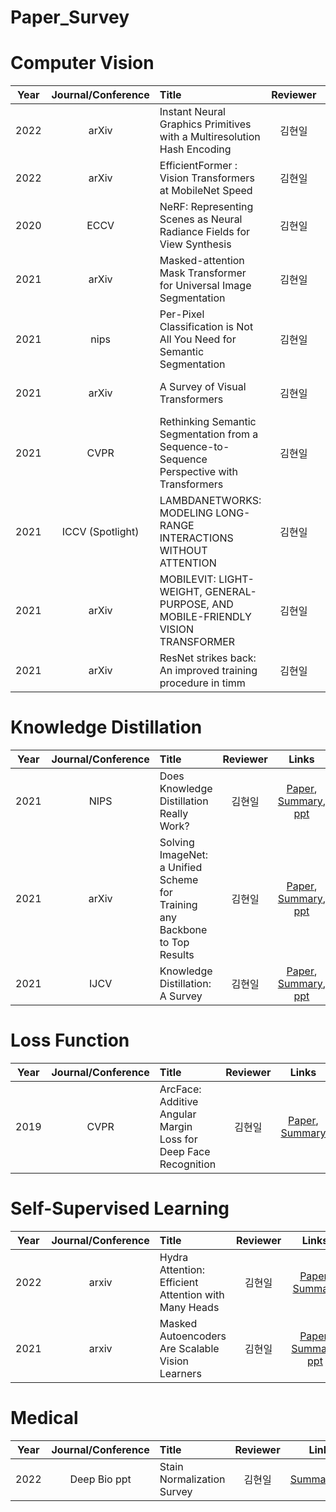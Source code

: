 # Paper_Survey

# Computer Vision
|Year|Journal/Conference|Title|Reviewer|Links|
|:-:|:-:|:-|:-:|:-:|
|2022|arXiv|Instant Neural Graphics Primitives with a Multiresolution Hash Encoding  |김현일|[Paper](https://nvlabs.github.io/instant-ngp/assets/mueller2022instant.pdf), [Summary](https://github.com/gusdlf93/Paper_Survey/issues/16), [ppt](https://docs.google.com/presentation/d/1uvvDOp65Guo9dxTVXsJa5Z2b4R9MuuGgcaYKUmePTNg/edit?usp=sharing)|
|2022|arXiv|EfficientFormer : Vision Transformers at MobileNet Speed |김현일|[Paper](https://arxiv.org/abs/2206.01191.pdf), [Summary](https://github.com/gusdlf93/Paper_Survey/issues/17), [ppt](https://docs.google.com/presentation/d/1mByIQVSCxaHjZJf4jx3nG6ddM4j_RY5LZF6TGsXB-Os/edit#slide=id.g1315fd7a39e_0_6)|
|2020|ECCV|NeRF: Representing Scenes as Neural Radiance Fields for View Synthesis |김현일|[Paper](https://arxiv.org/abs/2003.08934.pdf), [Summary](https://github.com/gusdlf93/Paper_Survey/issues/18), [ppt](https://docs.google.com/presentation/d/1pnuG4VCcBdKybVN-ULSo3n0qKV6rbpKFiJ1C9L_d30M/edit?usp=sharing)|
|2021|arXiv|Masked-attention Mask Transformer for Universal Image Segmentation |김현일|[Paper](https://arxiv.org/pdf/2112.01527.pdf), [Summary](https://github.com/gusdlf93/Paper_Survey/issues/10)|
|2021|nips|Per-Pixel Classification is Not All You Need for Semantic Segmentation |김현일|[Paper](https://arxiv.org/pdf/2107.06278.pdf), [Summary](https://github.com/gusdlf93/Paper_Survey/issues/9)|
|2021|arXiv|A Survey of Visual Transformers |김현일|[Paper](https://arxiv.org/pdf/2111.06091.pdf), [Summary](https://github.com/gusdlf93/Paper_Survey/issues/8), [ppt](https://github.com/gusdlf93/Paper_Survey/files/7887540/Vision.Transformers.pptx)|
|2021|CVPR|Rethinking Semantic Segmentation from a Sequence-to-Sequence Perspective with Transformers |김현일|[Paper](https://arxiv.org/abs/2012.15840), [Summary](https://github.com/gusdlf93/Paper_Survey/issues/5)|
|2021|ICCV (Spotlight)|LAMBDANETWORKS: MODELING LONG-RANGE INTERACTIONS WITHOUT ATTENTION|김현일|[Paper](https://openreview.net/pdf?id=xTJEN-ggl1b), [Summary](https://github.com/gusdlf93/Paper_Survey/issues/3)|
|2021|arXiv|MOBILEVIT: LIGHT-WEIGHT, GENERAL-PURPOSE, AND MOBILE-FRIENDLY VISION TRANSFORMER|김현일|[Paper](https://arxiv.org/abs/2110.02178), [Summary](https://github.com/gusdlf93/Paper_Survey/issues/2)|
|2021|arXiv|ResNet strikes back: An improved training procedure in timm|김현일|[Paper](https://arxiv.org/abs/2110.00476), [Summary](https://github.com/gusdlf93/Paper_Survey/issues/1)|


# Knowledge Distillation
|Year|Journal/Conference|Title|Reviewer|Links|
|:-:|:-:|:-|:-:|:-:|
2021|NIPS|Does Knowledge Distillation Really Work? |김현일|[Paper](https://papers.nips.cc/paper/2021/file/376c6b9ff3bedbbea56751a84fffc10c-Paper.pdf), [Summary](https://github.com/gusdlf93/Paper_Survey/issues/14), [ppt](https://github.com/gusdlf93/Paper_Survey/files/8791484/Knowledge.Distillation.pdf)|
|2021|arXiv|Solving ImageNet: a Unified Scheme for Training any Backbone to Top Results |김현일|[Paper](https://arxiv.org/pdf/2204.03475.pdf), [Summary](https://github.com/gusdlf93/Paper_Survey/issues/15), [ppt](https://github.com/gusdlf93/Paper_Survey/files/8791484/Knowledge.Distillation.pdf)|
|2021|IJCV| Knowledge Distillation: A Survey |김현일|[Paper](https://arxiv.org/pdf/2006.05525.pdf), [Summary](https://github.com/gusdlf93/Paper_Survey/issues/13), [ppt](https://github.com/gusdlf93/Paper_Survey/files/8791484/Knowledge.Distillation.pdf)|

# Loss Function
|Year|Journal/Conference|Title|Reviewer|Links|
|:-:|:-:|:-|:-:|:-:|
|2019|CVPR|ArcFace: Additive Angular Margin Loss for Deep Face Recognition |김현일|[Paper](https://arxiv.org/pdf/1801.07698.pdf), [Summary](https://github.com/gusdlf93/Paper_Survey/issues/7)|

# Self-Supervised Learning
|Year|Journal/Conference|Title|Reviewer|Links|
|:-:|:-:|:-|:-:|:-:|
|2022|arxiv|Hydra Attention: Efficient Attention with Many Heads|김현일|[Paper](https://arxiv.org/pdf/2209.07484.pdf), [Summary](https://github.com/gusdlf93/Paper_Survey/issues/19)
|2021|arxiv|Masked Autoencoders Are Scalable Vision Learners|김현일|[Paper](https://arxiv.org/pdf/2111.06377.pdf), [Summary](https://github.com/gusdlf93/Paper_Survey/issues/6), [ppt](https://github.com/gusdlf93/Paper_Survey/files/7658356/Masked.autoencoders.are.scalable.vision.learners.pptx)|

# Medical
|Year|Journal/Conference|Title|Reviewer|Links|
|:-:|:-:|:-|:-:|:-:|
|2022|Deep Bio ppt| Stain Normalization Survey |김현일|[Summary](https://github.com/gusdlf93/Paper_Survey/issues/12),[ppt](https://docs.google.com/presentation/d/1SR5xTKa0x5CpZckJayaA_BmRpTAqdvp6svjj7_zsQFc/edit?usp=sharing)|
